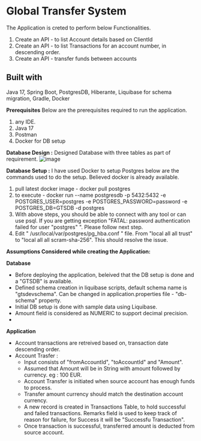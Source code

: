 # Global Transfer System

The Application is creted to perform below Functionalities.
1. Create an API - to list Account details based on ClientId
2. Create an API - to list Transactions for an account number, in descending order.
3. Create an API - transfer funds between accounts

## Built with
Java 17, Spring Boot, PostgresDB, Hiberante, Liquibase for schema migration, Gradle, Docker

**Prerequisites**
Below are the prerequisites required to run the application.

1. any IDE.
2. Java 17
3. Postman
4. Docker for DB setup

**Database Design :**
Designed Database with three tables as part of requirement. 
![image](https://github.com/GouthamiMatavalam/global-transfer-system/assets/38003356/3b7f4903-3874-4589-b014-97729eb1df75)

**Database Setup :**
I have used Docker to setup Postgres below are the commands used to do the setup. Believed docker is already available.
1. pull latest docker image - docker pull postgres 
2. to execute - docker run --name postgresdb -p 5432:5432 -e POSTGRES_USER=postgres -e POSTGRES_PASSWORD=password -e POSTGRES_DB=GTSDB -d postgres
3. With above steps, you should be able to connect with any tool or can use psql. If you are getting exception "FATAL: password authentication failed for user "postgres" ". Please follow next step.
4. Edit " /usr/local/var/postgres/pg_hba.conf " file. From "local all all trust" to "local all all scram-sha-256". This should resolve the issue.

**Assumptions Considered while creating the Application:**

**Database** 
- Before deploying the application, beleived that the DB setup is done and a "GTSDB" is available.
- Defined schema creation in liquibase scripts, default schema name is "gtsdevschema". Can be changed in application.properties file - "db-schema" property.
- Initial DB setup is done with sample data using Liquibase.
- Amount field is considered as NUMERIC to support decimal precision.
- 
**Application**
- Account transactions are retreived based on, transaction date descending order.
- Account Trasfer :
    - Input consists of "fromAccountId", "toAccountId" and "Amount".
    - Assumed that Amount will be in String with amount followed by currency. eg : 100 EUR. 
    - Account Transfer is initiated when source account has enough funds to process.
    - Transfer amount currency should match the destination account currency.
    - A new record is created in Transactions Table, to hold successful and failed transactions. Remarks field is used to keep track of reason for failure, for Success it will be "Successfu Transaction".
    - Once transaction is successful, transferred amount is deducted from source account.




